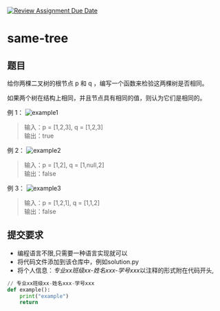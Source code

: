 [![Review Assignment Due Date](https://classroom.github.com/assets/deadline-readme-button-24ddc0f5d75046c5622901739e7c5dd533143b0c8e959d652212380cedb1ea36.svg)](https://classroom.github.com/a/YBylHdRB)
# same-tree

## 题目

给你两棵二叉树的根节点 p 和 q ，编写一个函数来检验这两棵树是否相同。

如果两个树在结构上相同，并且节点具有相同的值，则认为它们是相同的。

例 1：
![example1](/images/ex1.jpg)
>输入：p = [1,2,3], q = [1,2,3]  
>输出：true


例 2：
![example2](/images/ex2.jpg)
>输入：p = [1,2], q = [1,null,2]  
>输出：false


例 3：
![example3](/images/ex3.jpg) 
>输入：p = [1,2,1], q = [1,1,2]  
>输出：false

## 提交要求
- 编程语言不限,只需要一种语言实现就可以
- 将代码文件添加到该仓库中，例如solution.py
- 将个人信息：*专业xx班级xx-姓名xxx-学号xxx*以注释的形式附在代码开头,
```python
// 专业xx班级xx-姓名xxx-学号xxx
def example():
    print("example")
    return  
```


